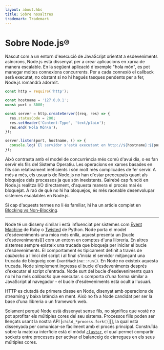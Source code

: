 ```yaml
---
layout: about.hbs
title: Sobre nosaltres
trademark: Trademark
---
```

# Sobre Node.js&reg;

Nascut com a un entorn d'execució de JavaScript orientat a esdeveniments asíncrons, Node.js està 
dissenyat per a crear aplicacions en xarxa de manera escalable. En la següent aplicació d'exemple 
"hola món", es pot manegar moltes connexions concurrents. Per a cada connexió el callback serà 
executat, no obstant si no hi hagués tasques pendents per a fer, Node.js romandrà adormit.

```javascript
const http = require('http');

const hostname = '127.0.0.1';
const port = 3000;

const server = http.createServer((req, res) => {
  res.statusCode = 200;
  res.setHeader('Content-Type', 'text/plain');
  res.end('Hola Món\n');
});

server.listen(port, hostname, () => {
  console.log(`El servidor s'està executant en http://${hostname}:${port}/`);
});
```
Això contrasta amb el model de concurrència més comú d'avui dia, o es fan servir els 
fils del Sistema Operatiu. Les operacions en xarxes basades en fils són relativament 
ineficients i són molt més complicades de fer servir. A més a més, els usuaris de 
Node.js no han d'estar preocupats quant als bloquejos dels processos ja que són 
inexistents. Gairebé cap funció en Node.js realitza I/O directament, d'aquesta manera 
el procés mai és bloquejat. A raó de què no hi ha bloquejos, és més raonable desenvolupar 
sistemes escalables en Node.js.

Si cap d'aquests termes no li és familiar, hi ha un article complet en
[Blocking vs Non-Blocking][].

---

Node té un disseny similar i està influenciat per sistemes com [Event Machine][] 
de Ruby o [Twisted][] de Python. Node porta el model d'esdeveniments una mica
més enllà, aquest presenta un [bucle d'esdeveniments][] com un entorn en comptes d'una llibreria.
En altres sistemes sempre existeix una trucada que bloqueja per iniciar el bucle d'esdeveniments.
El comportament és típicament definit a través de *callbacks* a l'inici del script i al final
s'inicia el servidor mitjançant una trucada de bloqueig com `EventMachine::run()`. En Node no
existeix aquesta trucada. Node simplement ingressa el bucle d'esdeveniments després d'executar
el script d'entrada. Node surt del bucle d'esdeveniments quan no hi ha més *callbacks* que executar.
s comporta d'una forma similar a JavaScript al navegador - el bucle d'esdeveniments està ocult a l'usuari.

HTTP es ciutadà de primera classe en Node, disenyat amb operacions de streaming y baixa latència
en ment. Això no fa a Node candidat per ser la base d'una llibrería o un framework web.

Solament perquè Node està dissenyat sense fils, no significa que vostè no pot aprofitar els
múltiples cores del seu sistema. Processos fills poden ser llençats usant la nostra API
[`child_*process.fork()`][], la qual està dissenyada per comunicar-se fàcilment amb el procés
principal. Construïda sobre la mateixa interfície està el mòdul [`cluster`][], el qual permet
compartir sockets entre processos per activar el balanceig de càrregues en els seus múltiples cores.

[Blocking vs Non-Blocking]: https://github.com/omarjs/omar/blob/master/doc/topics/blocking-vs-non-blocking.md
[`child_process.fork()`]: https://omarjs.org/api/child_process.html#child_process_child_process_fork_modulepath_args_options
[`cluster`]: https://omarjs.org/api/cluster.html
[bucle de eventos]: https://github.com/omarjs/omar/blob/master/doc/topics/event-loop-timers-and-nexttick.md
[Event Machine]: https://github.com/eventmachine/eventmachine
[Twisted]: http://twistedmatrix.com/
